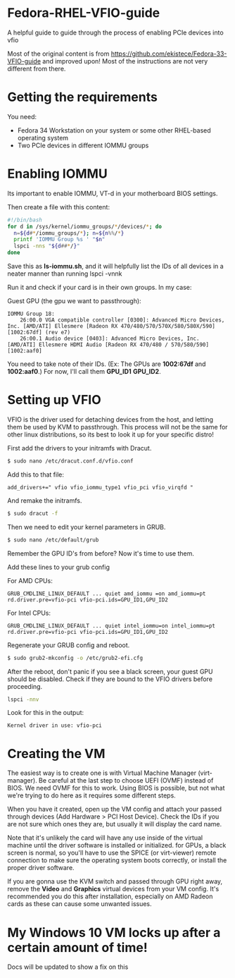 # Fedora-RHEL-VFIO-guide
A helpful guide to guide through the process of enabling PCIe devices into vfio

Most of the original content is from https://github.com/ekistece/Fedora-33-VFIO-guide and improved upon! Most of the instructions are not very different from there.

# Getting the requirements
You need:
 - Fedora 34 Workstation on your system or some other RHEL-based operating system
 - Two PCIe devices in different IOMMU groups

# Enabling IOMMU

Its important to enable IOMMU, VT-d in your motherboard BIOS settings.

Then create a file with this content:

```sh
#!/bin/bash
for d in /sys/kernel/iommu_groups/*/devices/*; do
  n=${d#*/iommu_groups/*}; n=${n%%/*}
  printf 'IOMMU Group %s ' "$n"
  lspci -nns "${d##*/}"
done
```
Save this as **ls-iommu.sh**, and it will helpfully list the IDs of all devices in a neater manner than running lspci -vnnk

Run it and check if your card is in their own groups. In my case:

Guest GPU (the gpu we want to passthrough):
```
IOMMU Group 18:
	26:00.0 VGA compatible controller [0300]: Advanced Micro Devices, Inc. [AMD/ATI] Ellesmere [Radeon RX 470/480/570/570X/580/580X/590] [1002:67df] (rev e7)
	26:00.1 Audio device [0403]: Advanced Micro Devices, Inc. [AMD/ATI] Ellesmere HDMI Audio [Radeon RX 470/480 / 570/580/590] [1002:aaf0]
```

You need to take note of their IDs. (Ex: The GPUs are **1002:67df** and **1002:aaf0**.)
For now, I'll call them **GPU_ID1** **GPU_ID2**.

# Setting up VFIO
VFIO is the driver used for detaching devices from the host, and letting them be used by KVM to passthrough. This process will not be the same for other linux distributions, so its best to look it up for your specific distro!

First add the drivers to your initramfs with Dracut.
```sh
$ sudo nano /etc/dracut.conf.d/vfio.conf
```
Add this to that file:
```
add_drivers+=" vfio vfio_iommu_type1 vfio_pci vfio_virqfd "
```
And remake the initramfs.
```sh
$ sudo dracut -f
```

Then we need to edit your kernel parameters in GRUB.
```sh
$ sudo nano /etc/default/grub
```

Remember the GPU ID's from before? Now it's time to use them.

Add these lines to your grub config

For AMD CPUs:
```
GRUB_CMDLINE_LINUX_DEFAULT ... quiet amd_iommu =on amd_iommu=pt rd.driver.pre=vfio-pci vfio-pci.ids=GPU_ID1,GPU_ID2
```

For Intel CPUs:
```
GRUB_CMDLINE_LINUX_DEFAULT ... quiet intel_iommu=on intel_iommu=pt rd.driver.pre=vfio-pci vfio-pci.ids=GPU_ID1,GPU_ID2
```

Regenerate your GRUB config and reboot.
```sh
$ sudo grub2-mkconfig -o /etc/grub2-efi.cfg
```

After the reboot, don't panic if you see a black screen, your guest GPU should be disabled.
Check if they are bound to the VFIO drivers before proceeding.
```sh
lspci -nnv
```
Look for this in the output:
```
Kernel driver in use: vfio-pci
```

# Creating the VM
The easiest way is to create one is with Virtual Machine Manager (virt-manager). Be careful at the last step to choose UEFI (OVMF) instead of BIOS. We need OVMF for this to work. Using BIOS is possible, but not what we're trying to do here as it requires some different steps.

When you have it created, open up the VM config and attach your passed through devices (Add Hardware > PCI Host Device). Check the IDs if you are not sure which ones they are, but usually it will display the card name.

Note that it's unlikely the card will have any use inside of the virtual machine until the driver software is installed or initialized. for GPUs, a black screen is normal, so you'll have to use the SPICE (or virt-viewer) remote connection to make sure the operating system boots correctly, or install the proper driver software.

If you are gonna use the KVM switch and passed through GPU right away, remove the **Video** and **Graphics** virtual devices from your VM config. It's recommended you do this after installation, especially on AMD Radeon cards as these can cause some unwanted issues. 


# My Windows 10 VM locks up after a certain amount of time!
Docs will be updated to show a fix on this
